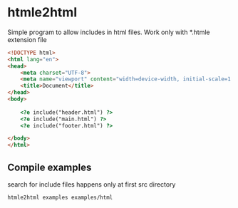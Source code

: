 # htmle2html

Simple program to allow includes in html files. Work only with *.htmle extension file


```html
<!DOCTYPE html>
<html lang="en">
<head>
    <meta charset="UTF-8">
    <meta name="viewport" content="width=device-width, initial-scale=1.0">
    <title>Document</title>
</head>
<body>
    
    <?e include("header.html") ?>
    <?e include("main.html") ?>
    <?e include("footer.html") ?>

</body>
</html>
```

## Compile examples

search for include files happens only at first src directory

```bash
htmle2html examples examples/html